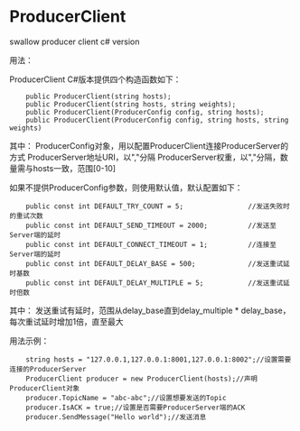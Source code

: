 ProducerClient
==============

swallow producer client c# version

用法：

ProducerClient C#版本提供四个构造函数如下：

        public ProducerClient(string hosts);
        public ProducerClient(string hosts, string weights);
        public ProducerClient(ProducerConfig config, string hosts);
        public ProducerClient(ProducerConfig config, string hosts, string weights)
其中：
        <param name="config">ProducerConfig对象，用以配置ProducerClient连接ProducerServer的方式</param>
        <param name="hosts">ProducerServer地址URI，以","分隔</param>
        <param name="weights">ProducerServer权重，以","分隔，数量需与hosts一致，范围[0-10]</param>

如果不提供ProducerConfig参数，则使用默认值，默认配置如下：

        public const int DEFAULT_TRY_COUNT = 5;                //发送失败时的重试次数
        public const int DEFAULT_SEND_TIMEOUT = 2000;          //发送至Server端的延时
        public const int DEFAULT_CONNECT_TIMEOUT = 1;          //连接至Server端的延时
        public const int DEFAULT_DELAY_BASE = 500;             //发送重试延时基数
        public const int DEFAULT_DELAY_MULTIPLE = 5;           //发送重试延时倍数
其中：
        发送重试有延时，范围从delay_base直到delay_multiple * delay_base，每次重试延时增加1倍，直至最大

用法示例：
        
        string hosts = "127.0.0.1,127.0.0.1:8001,127.0.0.1:8002";//设置需要连接的ProducerServer
        ProducerClient producer = new ProducerClient(hosts);//声明ProducerClient对象
        producer.TopicName = "abc-abc";//设置想要发送的Topic
        producer.IsACK = true;//设置是否需要ProducerServer端的ACK
        producer.SendMessage("Hello world");//发送消息

        
